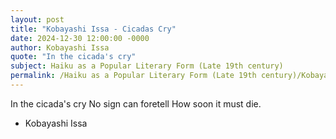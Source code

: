 ```yaml
---
layout: post
title: "Kobayashi Issa - Cicadas Cry"
date: 2024-12-30 12:00:00 -0000
author: Kobayashi Issa
quote: "In the cicada's cry"
subject: Haiku as a Popular Literary Form (Late 19th century)
permalink: /Haiku as a Popular Literary Form (Late 19th century)/Kobayashi Issa/Kobayashi Issa - Cicadas Cry
---
```


In the cicada's cry
No sign can foretell
How soon it must die.

- Kobayashi Issa
